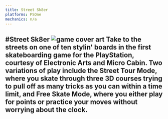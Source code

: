 ```yaml
---
title: Street Sk8er
platforms: PSOne
mechanics: n/a
---
```

#Street Sk8er
![game cover art](//images.igdb.com/igdb/image/upload/t_thumb/hugo5tvcyskld5bmloqf.jpg "Logo Title Text 1")
Take to the streets on one of ten stylin' boards in the first skateboarding game for the PlayStation, courtesy of Electronic Arts and Micro Cabin. Two variations of play include the Street Tour Mode, where you skate through three 3D courses trying to pull off as many tricks as you can within a time limit, and Free Skate Mode, where you either play for points or practice your moves without worrying about the clock.
-
